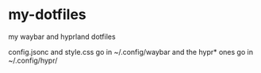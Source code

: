 # my-dotfiles
my waybar and hyprland dotfiles

config.jsonc and style.css go in ~/.config/waybar and the hypr* ones go in ~/.config/hypr/
